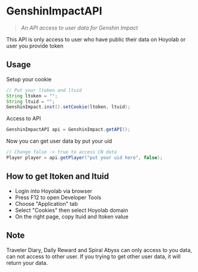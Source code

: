 # GenshinImpactAPI
> <em>An API access to user data for Genshin Impact</em>

This API is only access to user who have public their data on Hoyolab or user you provide token

## Usage
Setup your cookie
```java
// Put your ltoken and ltuid
String ltoken = "";
String ltuid = "";
GenshinImpact.inst().setCookie(ltoken, ltuid);
```

Access to API
```java
GenshinImpactAPI api = GenshinImpact.getAPI();
```

Now you can get user data by put your uid
```java
// Change false -> true to access CN data
Player player = api.getPlayer("put your uid here", false);
```

## How to get ltoken and ltuid
- Login into Hoyolab via browser
- Press F12 to open Developer Tools
- Choose "Application" tab
- Select "Cookies" then select Hoyolab domain
- On the right page, copy ltuid and ltoken value

## Note
Traveler Diary, Daily Reward and Spiral Abyss can only access to you data, can not access to other user. If you trying to get other user data, it will return your data.
